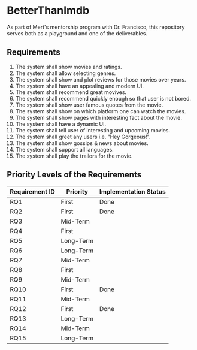 # BetterThanImdb
As part of Mert's mentorship program with Dr. Francisco, this repository serves both as a playground and one of the deliverables.

## Requirements

1. The system shall show movies and ratings.
2. The system shall allow selecting genres.
3. The system shall show and plot reviews for those movies over years.
4. The system shall have an appealing and modern UI.
5. The system shall recommend great movives.
6. The system shall recommend quickly enough so that user is not bored.
7. The system shall show user famous quotes from the movie.
8. The system shall show on which platform one can watch the movies.
9. The system shall show pages with interesting fact about the movie.
10. The system shall have a dynamic UI.
11. The system shall tell user of interesting and upcoming movies.
12. The system shall greet any users i.e. "Hey Gorgeous!".
13. The system shall show gossips & news about movies.
14. The system shall support all languages.
15. The system shall play the trailors for the movie.

## Priority Levels of the Requirements

| Requirement ID | Priority | Implementation Status | 
| --- | --- | --- | 
| RQ1 | First | Done |
| RQ2 | First | Done |
| RQ3 | Mid-Term  |
| RQ4 | First |
| RQ5 | Long-Term |
| RQ6 | Long-Term |
| RQ7 | Mid-Term |
| RQ8 | First |
| RQ9 | Mid-Term |
| RQ10 | First | Done |
| RQ11 | Mid-Term |
| RQ12 | First | Done |
| RQ13 | Long-Term |
| RQ14 | Mid-Term |
| RQ15 | Long-Term |
    
